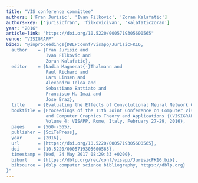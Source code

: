 ```yaml
---
title: "VIS conference committee"
authors: ['Fran Jurisic', 'Ivan Filkovic', 'Zoran Kalafatic']
authors-key: ['jurisicfran', 'filkovicivan', 'kalafaticzoran']
year: "2016"
article-link: "https://doi.org/10.5220/0005719305600565"
venue: "VISIGRAPP"
bibex: "@inproceedings{DBLP:conf/visapp/JurisicFK16,
  author    = {Fran Jurisic and
               Ivan Filkovic and
               Zoran Kalafatic},
  editor    = {Nadia Magnenat{-}Thalmann and
               Paul Richard and
               Lars Linsen and
               Alexandru Telea and
               Sebastiano Battiato and
               Francisco H. Imai and
               Jose Braz},
  title     = {Evaluating the Effects of Convolutional Neural Network Committees},
  booktitle = {Proceedings of the 11th Joint Conference on Computer Vision, Imaging
               and Computer Graphics Theory and Applications {(VISIGRAPP} 2016) -
               Volume 4: VISAPP, Rome, Italy, February 27-29, 2016},
  pages     = {560--565},
  publisher = {SciTePress},
  year      = {2016},
  url       = {https://doi.org/10.5220/0005719305600565},
  doi       = {10.5220/0005719305600565},
  timestamp = {Wed, 24 May 2017 08:29:33 +0200},
  biburl    = {https://dblp.org/rec/conf/visapp/JurisicFK16.bib},
  bibsource = {dblp computer science bibliography, https://dblp.org}
}"
---
```

